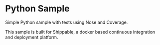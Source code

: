 Python Sample
=====================

Simple Python sample with tests using Nose and Coverage.

This sample is built for Shippable, a docker based continuous integration and deployment platform.

